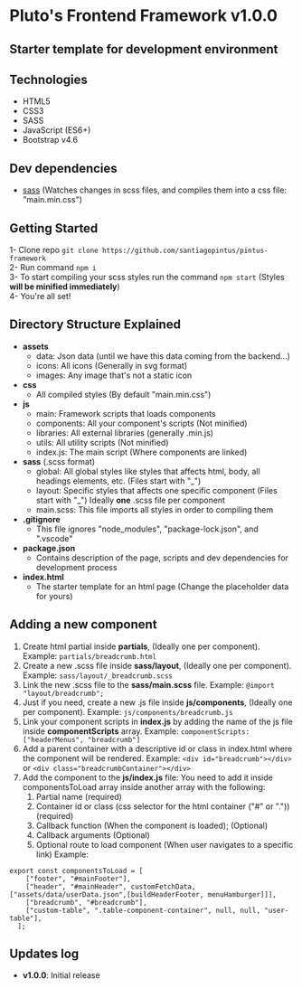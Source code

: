 # Pluto's Frontend Framework v1.0.0
## Starter template for development environment

## Technologies
- HTML5
- CSS3
- SASS
- JavaScript (ES6+)
- Bootstrap v4.6

## Dev dependencies
- [sass](https://www.npmjs.com/package/sass) (Watches changes in scss files, and compiles them into a css file: "main.min.css")

## Getting Started
1- Clone repo `git clone https://github.com/santiagopintus/pintus-framework`  
2- Run command `npm i`  
3- To start compiling your scss styles run the command `npm start` (Styles **will be minified immediately**)  
4- You're all set!  

## Directory Structure Explained
- **assets**<br>
  - data: Json data (until we have this data coming from the backend...)
  - icons: All icons (Generally in svg format)
  - images: Any image that's not a static icon
- **css**
  - All compiled styles (By default "main.min.css")
- **js**
  - main: Framework scripts that loads components
  - components: All your component's scripts (Not minified)
  - libraries: All external libraries (generally .min.js)
  - utils: All utility scripts (Not minified)
  - index.js: The main script (Where components are linked)
- **sass** (.scss format)
  - global: All global styles like styles that affects html, body, all headings elements, etc. (Files start with "\_")
  - layout: Specific styles that affects one specific component (Files start with "\_") Ideally **one** .scss file per component
  - main.scss: This file imports all styles in order to compiling them
- **.gitignore**
  - This file ignores "node_modules", "package-lock.json", and ".vscode"
- **package.json**
  - Contains description of the page, scripts and dev dependencies for development process
- **index.html**
  - The starter template for an html page (Change the placeholder data for yours)

## Adding a new component
1. Create html partial inside **partials**, (Ideally one per component). Example: `partials/breadcrumb.html`
2. Create a new .scss file inside **sass/layout**, (Ideally one per component). Example: `sass/layout/_breadcrumb.scss`
3. Link the new .scss file to the **sass/main.scss** file. Example: `@import "layout/breadcrumb";`
4. Just if you need, create a new .js file inside **js/components**, (Ideally one per component). Example: `js/components/breadcrumb.js`
5. Link your component scripts in **index.js** by adding the name of the js file inside **componentScripts** array. Example: `componentScripts: ["headerMenus", "breadcrumb"]` 
6. Add a parent container with a descriptive id or class in index.html where the component will be rendered. Example: `<div id="breadcrumb"></div>` or `<div class="breadcrumbContainer"></div>`
7. Add the component to the **js/index.js** file: You need to add it inside componentsToLoad array inside another array with the following: 
    1. Partial name (required)
    2. Container id or class (css selector for the html container ("#" or ".")) (required) 
    3. Callback function (When the component is loaded); (Optional)
    4. Callback arguments (Optional)
    5. Optional route to load component (When user navigates to a specific link) 
  Example: 
  ```
  export const componentsToLoad = [  
      ["footer", "#mainFooter"],  
      ["header", "#mainHeader", customFetchData, ["assets/data/userData.json",[buildHeaderFooter, menuHamburger]]],  
      ["breadcrumb", "#breadcrumb"],  
      ["custom-table", ".table-component-container", null, null, "user-table"],  
    ];  
  ```

## Updates log
- **v1.0.0**: Initial release